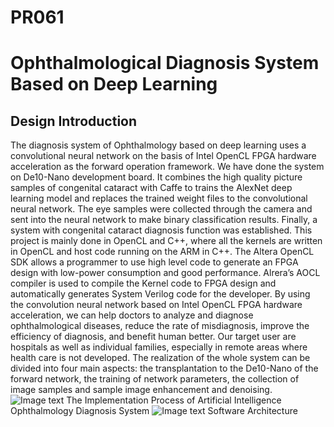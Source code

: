 # PR061
Ophthalmological Diagnosis System  Based on Deep Learning
========
Design Introduction
------
The diagnosis system of Ophthalmology based on deep learning uses a convolutional neural network on the basis of Intel OpenCL FPGA hardware acceleration as the forward operation framework. We have done the system on De10-Nano development board. It combines the high quality picture samples of congenital cataract with Caffe to trains the AlexNet deep learning model and replaces the trained weight files to the convolutional neural network. The eye samples were collected through the camera and sent into the neural network to make binary classification results. Finally, a system with congenital cataract diagnosis function was established.
This project is mainly done in OpenCL and C++, where all the kernels are written in OpenCL and host code running on the ARM in C++. The Altera OpenCL SDK allows a programmer to use high level code to generate an FPGA design with low-power consumption and good performance. Alrera’s AOCL compiler is used to compile the Kernel code to FPGA design and automatically generates System Verilog code for the developer.
By using the convolution neural network based on Intel OpenCL FPGA hardware acceleration, we can help doctors to analyze and diagnose ophthalmological diseases, reduce the rate of misdiagnosis, improve the efficiency of diagnosis, and benefit human better. Our target user are hospitals as well as individual families, especially in remote areas where health care is not developed.
The realization of the whole system can be divided into four main aspects: the transplantation to the De10-Nano of the forward network, the training of network parameters, the collection of image samples and sample image enhancement and denoising.
![Image text](https://github.com/Johnhave/PR061/realize_flow.png)
The Implementation Process of Artificial Intelligence Ophthalmology Diagnosis System
![Image text](https://github.com/Johnhave/PR061/software_architecture.png)
Software Architecture
